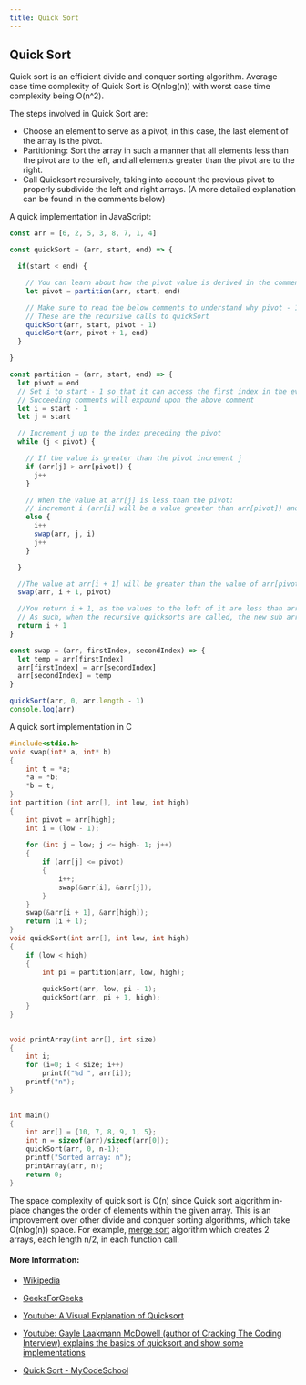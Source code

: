 ```yaml
---
title: Quick Sort
---
```

## Quick Sort

Quick sort is an efficient divide and conquer sorting algorithm. Average case time complexity of Quick Sort is O(nlog(n)) with worst case time complexity being O(n^2).

The steps involved in Quick Sort are:
- Choose an element to serve as a pivot, in this case, the last element of the array is the pivot.
- Partitioning: Sort the array in such a manner that all elements less than the pivot are to the left, and all elements greater than the pivot are to the right.
- Call Quicksort recursively, taking into account the previous pivot to properly subdivide the left and right arrays. (A more detailed explanation can be found in the comments below)

A quick implementation in JavaScript:

```javascript
const arr = [6, 2, 5, 3, 8, 7, 1, 4]

const quickSort = (arr, start, end) => {

  if(start < end) {

    // You can learn about how the pivot value is derived in the comments below
    let pivot = partition(arr, start, end)

    // Make sure to read the below comments to understand why pivot - 1 and pivot + 1 are used
    // These are the recursive calls to quickSort
    quickSort(arr, start, pivot - 1)
    quickSort(arr, pivot + 1, end)
  } 

}

const partition = (arr, start, end) => { 
  let pivot = end
  // Set i to start - 1 so that it can access the first index in the event that the value at arr[0] is greater than arr[pivot]
  // Succeeding comments will expound upon the above comment
  let i = start - 1
  let j = start

  // Increment j up to the index preceding the pivot
  while (j < pivot) {

    // If the value is greater than the pivot increment j
    if (arr[j] > arr[pivot]) {
      j++
    }

    // When the value at arr[j] is less than the pivot:
    // increment i (arr[i] will be a value greater than arr[pivot]) and swap the value at arr[i] and arr[j]
    else {
      i++
      swap(arr, j, i)
      j++
    }

  }

  //The value at arr[i + 1] will be greater than the value of arr[pivot]
  swap(arr, i + 1, pivot)

  //You return i + 1, as the values to the left of it are less than arr[i+1], and values to the right are greater than arr[i + 1]
  // As such, when the recursive quicksorts are called, the new sub arrays will not include this the previously used pivot value
  return i + 1
}

const swap = (arr, firstIndex, secondIndex) => {
  let temp = arr[firstIndex]
  arr[firstIndex] = arr[secondIndex]
  arr[secondIndex] = temp
}

quickSort(arr, 0, arr.length - 1)
console.log(arr)
```
A quick sort implementation in C
```C
#include<stdio.h>  
void swap(int* a, int* b) 
{ 
    int t = *a; 
    *a = *b; 
    *b = t; 
}
int partition (int arr[], int low, int high) 
{ 
    int pivot = arr[high];     
    int i = (low - 1);  
  
    for (int j = low; j <= high- 1; j++) 
    { 
        if (arr[j] <= pivot) 
        { 
            i++;    
            swap(&arr[i], &arr[j]); 
        } 
    } 
    swap(&arr[i + 1], &arr[high]); 
    return (i + 1); 
}
void quickSort(int arr[], int low, int high) 
{ 
    if (low < high) 
    {
        int pi = partition(arr, low, high); 
  
        quickSort(arr, low, pi - 1); 
        quickSort(arr, pi + 1, high); 
    } 
} 
  

void printArray(int arr[], int size) 
{ 
    int i; 
    for (i=0; i < size; i++) 
        printf("%d ", arr[i]); 
    printf("n"); 
} 
  

int main() 
{ 
    int arr[] = {10, 7, 8, 9, 1, 5}; 
    int n = sizeof(arr)/sizeof(arr[0]); 
    quickSort(arr, 0, n-1); 
    printf("Sorted array: n"); 
    printArray(arr, n); 
    return 0; 
} 
```
The space complexity of quick sort is O(n) since Quick sort algorithm in-place changes the order of elements within the given array. This is an improvement over other divide and conquer sorting algorithms, which take O(nlog(n)) space. For example, <a href='https://guide.freecodecamp.org/algorithms/sorting-algorithms/merge-sort' target='_blank' rel='nofollow'>merge sort</a> algorithm which creates 2 arrays, each length n/2, in each function call.

#### More Information:

- <a href='https://en.wikipedia.org/wiki/Quicksort' target='_blank' rel='nofollow'>Wikipedia</a>

- <a href='http://www.geeksforgeeks.org/quick-sort' target='_blank' rel='nofollow'>GeeksForGeeks</a>

- <a href='https://www.youtube.com/watch?v=MZaf_9IZCrc' target='_blank' rel='nofollow'>Youtube: A Visual Explanation of Quicksort</a>

- <a href='https://www.youtube.com/watch?v=SLauY6PpjW4' target='_blank' rel='nofollow'>Youtube: Gayle Laakmann McDowell (author of Cracking The Coding Interview) explains the basics of quicksort and show some implementations</a>

- <a href='https://www.youtube.com/watch?v=COk73cpQbFQ' target='_blank' rel='nofollow'>Quick Sort - MyCodeSchool</a>

